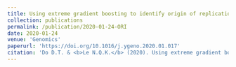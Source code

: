 ```yaml
---
title: Using extreme gradient boosting to identify origin of replication in <i>Saccharomyces cerevisiae</i> via hybrid features
collection: publications
permalink: /publication/2020-01-24-ORI
date: 2020-01-24
venue: 'Genomics'
paperurl: 'https://doi.org/10.1016/j.ygeno.2020.01.017'
citation: 'Do D.T. & <b>Le N.Q.K.</b> (2020). Using extreme gradient boosting to identify origin of replication in <i>Saccharomyces cerevisiae</i> via hybrid features. <i>Genomics</i>, 112(3), 2445-2451.'
---
```

